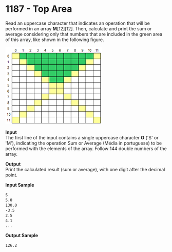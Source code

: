 # 1187 - Top Area

Read an uppercase character that indicates an operation that will be performed in an array **M**[12][12]. Then, calculate and print the sum or average considering only that numbers that are included in the green area of this array, like shown in the following figure.

![1187_TopArea.webp](https://github.com/ricrochads/beecrowd-solutions/blob/main/01.%20Beginner/1187%20-%20Top%20Area/1187_TopArea.webp)

**Input**<br>
The first line of the input contains a single uppercase character **O** ('S' or 'M'), indicating the operation Sum or Average (Média in portuguese) to be performed with the elements of the array. Follow 144 double numbers of the array.

**Output**<br>
Print the calculated result (sum or average), with one digit after the decimal point.

**Input Sample**
````
S
5.0
130.0
-3.5
2.5
4.1
...
````

**Output Sample**
````
126.2
````